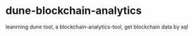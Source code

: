 # dune-blockchain-analytics
leanrning dune tool, a blockchain-analytics-tool, get blockchain data by sql
